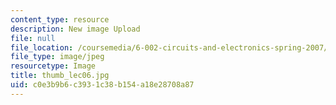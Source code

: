 ```yaml
---
content_type: resource
description: New image Upload
file: null
file_location: /coursemedia/6-002-circuits-and-electronics-spring-2007/c0e3b9b6c3931c38b154a18e28708a87_thumb_lec06.jpg
file_type: image/jpeg
resourcetype: Image
title: thumb_lec06.jpg
uid: c0e3b9b6-c393-1c38-b154-a18e28708a87
---
```

